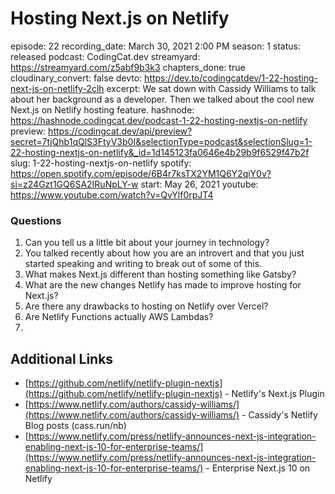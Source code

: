 # Hosting Next.js on Netlify

episode: 22
recording_date: March 30, 2021 2:00 PM
season: 1
status: released
podcast: CodingCat.dev
streamyard: https://streamyard.com/z5abf9b3k3
chapters_done: true
cloudinary_convert: false
devto: https://dev.to/codingcatdev/1-22-hosting-next-js-on-netlify-2clh
excerpt: We sat down with Cassidy Williams to talk about her background as a developer. Then we talked about the cool new Next.js on Netlify hosting feature.
hashnode: https://hashnode.codingcat.dev/podcast-1-22-hosting-nextjs-on-netlify
preview: https://codingcat.dev/api/preview?secret=7tjQhb1qQlS3FtyV3b0I&selectionType=podcast&selectionSlug=1-22-hosting-nextjs-on-netlify&_id=1d145123fa0646e4b29b9f6529f47b2f
slug: 1-22-hosting-nextjs-on-netlify
spotify: https://open.spotify.com/episode/6B4r7ksTX2YM1Q6Y2qiY0v?si=z24Gzt1GQ6SA2IRuNpLY-w
start: May 26, 2021
youtube: https://www.youtube.com/watch?v=QvYlf0rpJT4

### Questions

1. Can you tell us a little bit about your journey in technology?
2. You talked recently about how you are an introvert and that you just started speaking and writing to break out of some of this. 
3. What makes Next.js different than hosting something like Gatsby?
4. What are the new changes Netlify has made to improve hosting for Next.js?
5. Are there any drawbacks to hosting on Netlify over Vercel?
6. Are Netlify Functions actually AWS Lambdas? 
7. 

## Additional Links

- [https://github.com/netlify/netlify-plugin-nextjs](https://github.com/netlify/netlify-plugin-nextjs) - Netlify's Next.js Plugin
- [https://www.netlify.com/authors/cassidy-williams/](https://www.netlify.com/authors/cassidy-williams/) - Cassidy's Netlify Blog posts (cass.run/nb)
- [https://www.netlify.com/press/netlify-announces-next-js-integration-enabling-next-js-10-for-enterprise-teams/](https://www.netlify.com/press/netlify-announces-next-js-integration-enabling-next-js-10-for-enterprise-teams/) - Enterprise Next.js 10 on Netlify